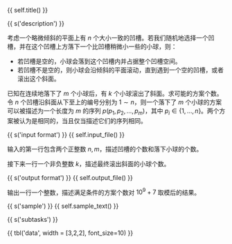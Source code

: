 {{ self.title() }}

{{ s('description') }}

考虑一个略微倾斜的平面上有 $n$ 个大小一致的凹槽。若我们随机地选择一个凹槽，并在这个凹槽上方落下一个比凹槽稍微小一些的小球，则：

+ 若凹槽是空的，小球会落到这个凹槽内并占据整个凹槽空间。
+ 若凹槽不是空的，则小球会沿倾斜的平面滚动，直到遇到一个空的凹槽，或者滚出这个斜面。

已知在连续地落下了 $m$ 个小球后，有 $k$ 个小球滚出了斜面。求可能的方案个数。令 $n$ 个凹槽沿斜面从下至上的编号分别为 $1 \sim n$，则一个落下了 $m$ 个小球的方案可以被描述为一个长度为 $m$ 的序列 $p(p_1, p_2, \dots, p_m)$，其中 $p_i \in \{1, \dots, n\}$。两个方案被认为是相同的，当且仅当描述它们的序列相同。

{{ s('input format') }}
{{ self.input_file() }}

输入的第一行包含两个正整数 $n,m$，描述凹槽的个数和落下小球的个数。

接下来一行一个非负整数 $k$，描述最终滚出斜面的小球个数。

{{ s('output format') }}
{{ self.output_file() }}

输出一行一个整数，描述满足条件的方案个数对 $10^9+7$ 取模后的结果。

{{ s('sample') }}
{{ self.sample_text() }}

{{ s('subtasks') }}

{{ tbl('data', width = [3,2,2], font_size=10) }}
